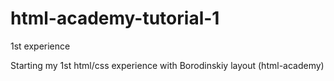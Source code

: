 # html-academy-tutorial-1
1st experience

Starting my 1st html/css experience with Borodinskiy layout (html-academy)
